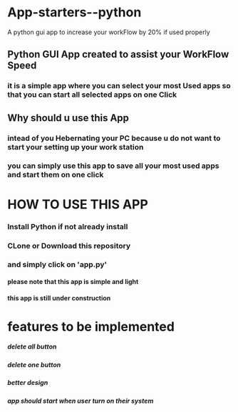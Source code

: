 # App-starters--python
A python gui app to increase your workFlow by 20% if used properly


## Python GUI App created to assist your WorkFlow Speed
### it is a simple app where you can select your most Used apps so that you can start all selected apps on one Click 

## Why should u use this App 
### intead of you Hebernating your PC because u do not want to start your setting up your work station 
### you can simply use this app to save all your most used apps and start them on one click 

# HOW TO USE THIS APP 
### Install Python if not already install
### CLone or Download this repository 
### and simply click on 'app.py' 



#### please note that this app is simple and light 
#### this app is still under construction 

# **features to be implemented**
##### delete all button
##### delete one button 
##### better design 
##### app should start when user turn on their system 
